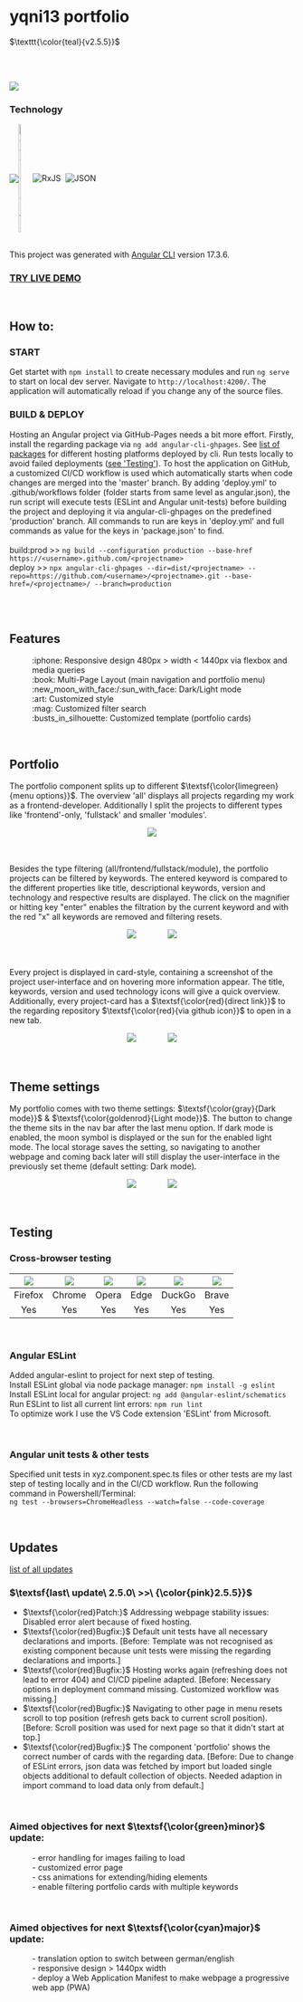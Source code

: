# yqni13 portfolio
$\texttt{\color{teal}{v2.5.5}}$


<br><br>

<div>
    <img src="./src/assets/readme_img/readme_responsive_demonstration.png">
</div>

### Technology 

<div style="display:flex; align-items:center;">    
    <img src="https://img.shields.io/badge/Angular-%23DD0031.svg?logo=angular&logoColor=white">
    <img alt="Google Fonts" src="https://external-content.duckduckgo.com/iu/?u=https%3A%2F%2Flogos-world.net%2Fwp-content%2Fuploads%2F2021%2F03%2FGoogle-Fonts-Logo.png&f=1&nofb=1&ipt=570b1eadbf10850285149faa90b47496e415ec5daf70efb973248c194025a6a5&ipo=images" style="height:auto; width:5%">
    <img src="./src/assets/readme_img/logo_ico/rxjs_logo32.ico" alt="RxJS">&nbsp;&nbsp;
    <img src="./src/assets/readme_img/logo_ico/json_logo28.ico" alt="JSON">
</div>
<br>

This project was generated with [Angular CLI](https://github.com/angular/angular-cli) version 17.3.6.

### <a href="https://yqni13.github.io/portfolio">TRY LIVE DEMO</a>

<br>

## How to:

### START

Get startet with `npm install` to create necessary modules and run `ng serve` to start on local dev server. Navigate to `http://localhost:4200/`. The application will automatically reload if you change any of the source files.

### BUILD & DEPLOY
Hosting an Angular project via GitHub-Pages needs a bit more effort. Firstly, install the regarding package via `ng add angular-cli-ghpages`. See <a href="https://docs.angular.lat/guide/deployment">list of packages</a> for different hosting platforms deployed by cli. Run tests locally to avoid failed deployments ([see 'Testing'](#testing)). To host the application on GitHub, a customized CI/CD workflow is used which automatically starts when code changes are merged into the 'master' branch. By adding 'deploy.yml' to .github/workflows folder (folder starts from same level as angular.json), the run script will execute tests (ESLint and Angular unit-tests) before building the project and deploying it via angular-cli-ghpages on the predefined 'production' branch. All commands to run are keys in 'deploy.yml' and full commands as value for the keys in 'package.json' to find.
<br><br>
build:prod >> `ng build --configuration production --base-href https://<username>.github.com/<projectname>`
<br>
deploy >> `npx angular-cli-ghpages --dir=dist/<projectname> --repo=https://github.com/<username>/<projectname>.git --base-href=/<projectname>/ --branch=production`

<br><br>

## Features
<dl>
    <dd>:iphone: Responsive design 480px > width < 1440px via flexbox and media queries</dd>
    <dd>:book: Multi-Page Layout (main navigation and portfolio menu)</dd>
    <dd>:new_moon_with_face:/:sun_with_face: Dark/Light mode</dd>
    <dd>:art: Customized style</dd>
    <dd>:mag: Customized filter search</dd>
    <dd>:busts_in_silhouette: Customized template (portfolio cards)</dd>
</dl>
<br>

## Portfolio

The portfolio component splits up to different $\textsf{\color{limegreen}{menu options}}$. The overview 'all' displays all projects regarding my work as a frontend-developer. Additionally I split the projects to different types like 'frontend'-only, 'fullstack' and smaller 'modules'.
<br>

<div align="center">
    <img src="./src/assets/readme_img/readme_portfolio_menu.png">
</div>
<br><br>

Besides the type filtering (all/frontend/fullstack/module), the portfolio projects can be filtered by keywords. The entered keyword is compared to the different properties like title, descriptional keywords, version and technology and respective results are displayed. The click on the magnifier or hitting key "enter" enables the filtration by the current keyword and with the red "x" all keywords are removed and filtering resets.
<br>

<div align="center">
    <img src="./src/assets/readme_img/readme_filter_active.png">
    &nbsp;&nbsp;&nbsp;&nbsp;&nbsp;&nbsp;&nbsp;&nbsp;&nbsp;&nbsp;&nbsp;&nbsp;
    <img src="./src/assets/readme_img/readme_filter_empty.png">
</div>
<br><br>

Every project is displayed in card-style, containing a screenshot of the project user-interface and on hovering more information appear. The title, keywords, version and used technology icons will give a quick overview. Additionally, every project-card has a $\textsf{\color{red}{direct link}}$ to the regarding repository $\textsf{\color{red}{via github icon}}$ to open in a new tab.

<div align="center">
    <img src="./src/assets/readme_img/readme_portfolio_card_normal.png">
    &nbsp;&nbsp;&nbsp;&nbsp;&nbsp;&nbsp;&nbsp;&nbsp;&nbsp;&nbsp;&nbsp;&nbsp;
    <img src="./src/assets/readme_img/readme_portfolio_card_hover.png">
</div>
<br><br>

## Theme settings

My portfolio comes with two theme settings: $\textsf{\color{gray}{Dark mode}}$ & $\textsf{\color{goldenrod}{Light mode}}$. The button to change the theme sits in the nav bar after the last menu option. If dark mode is enabled, the moon symbol is displayed or the sun for the enabled light mode. The local storage saves the setting, so navigating to another webpage and coming back later will still display the user-interface in the previously set theme (default setting: Dark mode).
<br>

<div align="center">
    <img src="./src/assets/readme_img/readme_dark_mode.png">
    &nbsp;&nbsp;&nbsp;&nbsp;&nbsp;&nbsp;&nbsp;&nbsp;&nbsp;&nbsp;&nbsp;&nbsp;
    <img src="./src/assets/readme_img/readme_light_mode.png">
</div>
<br><br>

## Testing

### Cross-browser testing

<center>

<img src="src/assets/readme_img/logo_ico/firefox_logo50.ico"> | <img src="src/assets/readme_img/logo_ico/chrome_logo50.ico"> | <img src="src/assets/readme_img/logo_ico/opera_logo50.ico"> | <img src="src/assets/readme_img/logo_ico/edge_logo50.ico"> | <img src="src/assets/readme_img/logo_ico/duckduckgo_logo50.ico"> | <img src="src/assets/readme_img/logo_ico/brave_logo50.ico">
|:------:|:------:|:------:|:------:|:------:|:------:|
|Firefox | Chrome | Opera  | Edge   | DuckGo | Brave  |
|Yes     | Yes    | Yes    | Yes    | Yes    | Yes    |

</center>
<br>

### Angular ESLint

Added angular-eslint to project for next step of testing.<br>
Install ESLint global via node package manager: ```npm install -g eslint```<br>
Install ESLint local for angular project: ```ng add @angular-eslint/schematics```<br>
Run ESLint to list all current lint errors: ```npm run lint```<br>
To optimize work I use the VS Code extension 'ESLint' from Microsoft.

<br>

### Angular unit tests & other tests

Specified unit tests in xyz.component.spec.ts files or other tests are my last step of testing locally and in the CI/CD workflow. Run the following command in Powershell/Terminal:<br>
`ng test --browsers=ChromeHeadless --watch=false --code-coverage`

<br>

## Updates

[list of all updates](src/docs/update_protocol.md)
### $\textsf{last\ update\ 2.5.0\ >>\ {\color{pink}2.5.5}}$

- $\textsf{\color{red}Patch:}$ Addressing webpage stability issues: Disabled error alert because of fixed hosting.
- $\textsf{\color{red}Bugfix:}$ Default unit tests have all necessary declarations and imports. [Before: Template was not recognised as existing component because unit tests were missing the regarding declarations and imports.]
- $\textsf{\color{red}Bugfix:}$ Hosting works again (refreshing does not lead to error 404) and CI/CD pipeline adapted. [Before: Necessary options in deployment command missing. Customized workflow was missing.]
- $\textsf{\color{red}Bugfix:}$ Navigating to other page in menu resets scroll to top position (refresh gets back to current scroll position). [Before: Scroll position was used for next page so that it didn't start at top.]
- $\textsf{\color{red}Bugfix:}$ The component 'portfolio' shows the correct number of cards with the regarding data. [Before: Due to change of ESLint errors, json data was fetched by import but loaded single objects additional to default collection of objects. Needed adaption in import command to load data only from default.]

<br>

### Aimed objectives for next $\textsf{\color{green}minor}$ update:
<dl>
    <dd>- error handling for images failing to load</dd>
    <dd>- customized error page</dd>
    <dd>- css animations for extending/hiding elements</dd>
    <dd>- enable filtering portfolio cards with multiple keywords</dd>
</dl>
<br>

### Aimed objectives for next $\textsf{\color{cyan}major}$ update:
<dl>
    <dd>- translation option to switch between german/english</dd>
    <dd>- responsive design > 1440px width</dd>
    <dd>- deploy a Web Application Manifest to make webpage a progressive web app (PWA)</dd>
</dl>
